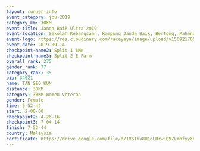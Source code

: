 ```yaml
---
layout: runner-info 
event_category: jbu-2019 
category_km: 30KM 
event-title: Janda Baik Ultra 2019
event-location: Sekolah Kebangsaan, Kampung Janda Baik, Bentong, Pahang, Malaysia 
event-logo: https://res.cloudinary.com/raceyaya/image/upload/v1569217009/logo/janda-baik_vch1pc.jpg 
event-date: 2019-09-14 
checkpoint-name2: Split 1 SMK 
checkpoint-name3: Split 2 E Farm 
overall_rank: 275
gender_rank: 77
category_rank: 35
bib: 34021
name: TAN SEO KUN
distance: 30KM
category: 30KM Women Veteran
gender: Female
time: 5-52-44
start: 2-00-00
checkpoint2: 4-26-16
checkpoint3: 7-04-14
finish: 7-52-44
country: Malaysia
certificate: https://drive.google.com/file/d/1VSTik8H1oLRrwEQVZkmhfyyXhxASX0LY/view?usp=sharing
---
```


